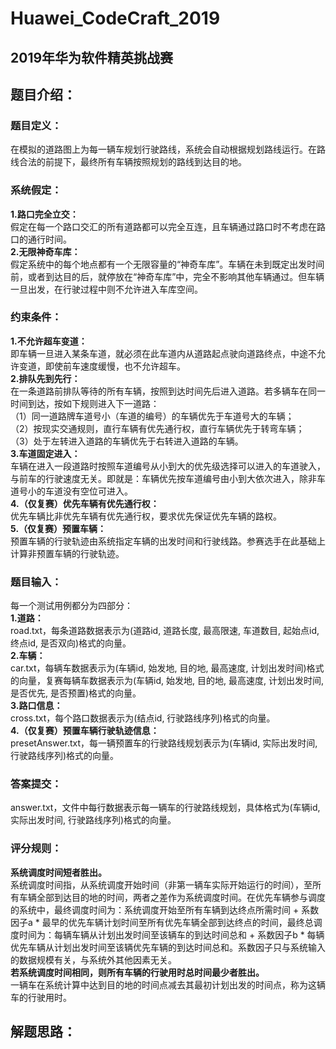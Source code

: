 # Huawei_CodeCraft_2019 
## 2019年华为软件精英挑战赛

## 题目介绍：
### 题目定义：
在模拟的道路图上为每一辆车规划行驶路线，系统会自动根据规划路线运行。在路线合法的前提下，最终所有车辆按照规划的路线到达目的地。

### 系统假定：
**1.路口完全立交：**  
假定在每一个路口交汇的所有道路都可以完全互连，且车辆通过路口时不考虑在路口的通行时间。  
**2.无限神奇车库：**  
假定系统中的每个地点都有一个无限容量的“神奇车库”。车辆在未到既定出发时间前，或者到达目的后，就停放在“神奇车库”中，完全不影响其他车辆通过。但车辆一旦出发，在行驶过程中则不允许进入车库空间。

### 约束条件：
**1.不允许超车变道：**  
即车辆一旦进入某条车道，就必须在此车道内从道路起点驶向道路终点，中途不允许变道，即使前车速度缓慢，也不允许超车。  
**2.排队先到先行：**  
在一条道路前排队等待的所有车辆，按照到达时间先后进入道路。若多辆车在同一时间到达，按如下规则进入下一道路：  
（1）同一道路牌车道号小（车道的编号）的车辆优先于车道号大的车辆；  
（2）按现实交通规则，直行车辆有优先通行权，直行车辆优先于转弯车辆；  
（3）处于左转进入道路的车辆优先于右转进入道路的车辆。  
**3.车道固定进入：**  
车辆在进入一段道路时按照车道编号从小到大的优先级选择可以进入的车道驶入，与前车的行驶速度无关。即就是：车辆优先按车道编号由小到大依次进入，除非车道号小的车道没有空位可进入。  
**4.（仅复赛）优先车辆有优先通行权：**  
优先车辆比非优先车辆有优先通行权，要求优先保证优先车辆的路权。  
**5.（仅复赛）预置车辆：**  
预置车辆的行驶轨迹由系统指定车辆的出发时间和行驶线路。参赛选手在此基础上计算非预置车辆的行驶轨迹。  

### 题目输入：
每一个测试用例都分为四部分：  
**1.道路：**  
road.txt，每条道路数据表示为(道路id, 道路长度, 最高限速, 车道数目, 起始点id, 终点id, 是否双向)格式的向量。  
**2.车辆：**  
car.txt，每辆车数据表示为(车辆id, 始发地, 目的地, 最高速度, 计划出发时间)格式的向量，复赛每辆车数据表示为(车辆id, 始发地, 目的地, 最高速度, 计划出发时间, 是否优先, 是否预置)格式的向量。  
**3.路口信息：**  
cross.txt，每个路口数据表示为(结点id, 行驶路线序列)格式的向量。  
**4.（仅复赛）预置车辆行驶轨迹信息：**  
presetAnswer.txt，每一辆预置车的行驶路线规划表示为(车辆id, 实际出发时间, 行驶路线序列)格式的向量。  

### 答案提交：
answer.txt，文件中每行数据表示每一辆车的行驶路线规划，具体格式为(车辆id, 实际出发时间, 行驶路线序列)格式的向量。

### 评分规则：
**系统调度时间短者胜出。**  
系统调度时间指，从系统调度开始时间（非第一辆车实际开始运行的时间），至所有车辆全部到达目的地的时间，两者之差作为系统调度时间。在优先车辆参与调度的系统中，最终调度时间为：系统调度开始至所有车辆到达终点所需时间 + 系数因子a * 最早的优先车辆计划时间至所有优先车辆全部到达终点的时间，最终总调度时间为：每辆车辆从计划出发时间至该辆车的到达时间总和 + 系数因子b * 每辆优先车辆从计划出发时间至该辆优先车辆的到达时间总和。系数因子只与系统输入的数据规模有关，与系统外其他因素无关。  
**若系统调度时间相同，则所有车辆的行驶用时总时间最少者胜出。**  
一辆车在系统计算中达到目的地的时间点减去其最初计划出发的时间点，称为这辆车的行驶用时。  

## 解题思路：
